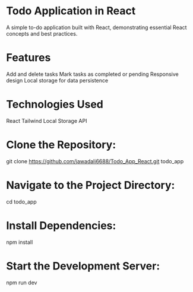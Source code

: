 # Todo Application in React
A simple to-do application built with React, demonstrating essential React concepts and best practices.

# Features
Add and delete tasks
Mark tasks as completed or pending
Responsive design
Local storage for data persistence

# Technologies Used
React
Tailwind
Local Storage API

# Clone the Repository:
git clone https://github.com/jawadali6688/Todo_App_React.git todo_app

# Navigate to the Project Directory:
cd todo_app


# Install Dependencies:
npm install

# Start the Development Server:
npm run dev